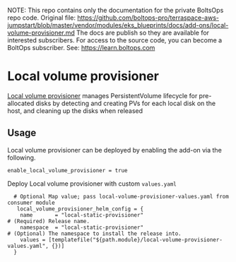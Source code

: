 <!-- note marker start -->
NOTE: This repo contains only the documentation for the private BoltsOps repo code.
Original file: https://github.com/boltops-pro/terraspace-aws-jumpstart/blob/master/vendor/modules/eks_blueprints/docs/add-ons/local-volume-provisioner.md
The docs are publish so they are available for interested subscribers.
For access to the source code, you can become a BoltOps subscriber.
See: https://learn.boltops.com

<!-- note marker end -->

# Local volume provisioner

[Local volume provisioner](https://github.com/kubernetes-sigs/sig-storage-local-static-provisioner) manages PersistentVolume lifecycle for pre-allocated disks by detecting and creating PVs for each local disk on the host, and cleaning up the disks when released


## Usage

Local volume provisioner can be deployed by enabling the add-on via the following.

```hcl
enable_local_volume_provisioner = true
```

Deploy Local volume provisioner with custom `values.yaml`

```hcl
  # Optional Map value; pass local-volume-provisioner-values.yaml from consumer module
   local_volume_provisioner_helm_config = {
    name       = "local-static-provisioner"                                            # (Required) Release name.
    namespace  = "local-static-provisioner"                                            # (Optional) The namespace to install the release into.
    values = [templatefile("${path.module}/local-volume-provisioner-values.yaml", {})]
  }
```
